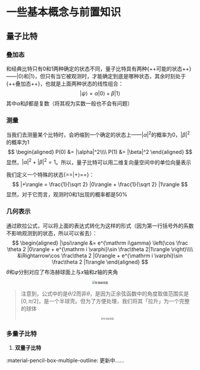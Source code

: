 # **一些基本概念与前置知识**

## **量子比特**

### **叠加态**

和经典比特只有0和1两种确定的状态不同，量子比特具有两种{++可能的状态++}——$|0\rangle$和$|1\rangle$，但只有当它被观测时，才能确定到底是哪种状态，其余时刻处于{++叠加态++}，也就是上面两种状态的线性组合：
$$
|\psi\rangle = \alpha|0\rangle + \beta|1\rangle
$$
其中$\alpha$和$\beta$都是复数（将其视为实数一般也不会有问题）

### **测量**

当我们去测量某个比特时，会坍缩到一个确定的状态上——$|\alpha|^2$的概率为0，$|\beta|^2$的概率为1
$$
\begin{aligned}
P(0) &= |\alpha|^2\\\\
P(1) &= |\beta|^2
\end{aligned}
$$
显然，$|\alpha|^2 + |\beta|^2 = 1$。所以，量子比特可以用二维复向量空间中的单位向量表示

我们定义一个特殊的状态{==$|+\rangle$==}：
$$
|+\rangle = \frac{1}{\sqrt 2} |0\rangle + \frac{1}{\sqrt 2} |1\rangle
$$
显然，对于它而言，观测时0和1出现的概率都是50%

### **几何表示**

通过欧拉公式，可以将上面的表达式转化为这样的形式（因为第一行括号外的系数不影响观测到的状态，所以可以省去）：
$$
\begin{aligned}
|\psi\rangle &= e^{\mathrm i\gamma} \left(\cos \frac \theta 2 |0\rangle + e^{\mathrm i \varphi}\sin \frac\theta 2|1\rangle \right)\\\\
&\Rightarrow\cos \frac\theta 2 |0\rangle + e^{\mathrm i \varphi}\sin \frac\theta 2 |1\rangle
\end{aligned}
$$
$\theta$和$\varphi$分别对应了布洛赫球面上与$x$轴和$z$轴的夹角

<div style="text-align: center;">
    <img src="../../../image/vbEZeIKShznlUPJ.png" alt="布洛赫球面" style="zoom:50%;" />
</div>

> 注意到，公式中的是$\theta/2$而非$\theta$，是因为正余弦函数中的角度取值范围实是$[0, \pi/2]$，是一个半球壳。但为了方便处理，我们将其「拉升」为一个完整的球体
><div style="text-align: center;">
>    <img src="../../../image/6XJjkuUKcgHlNs5.png" alt="布洛赫球面" style="zoom:40%;" />
></div>

### **多量子比特**

1. **双量子比特**

:material-pencil-box-multiple-outline: 更新中……